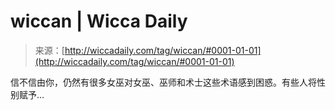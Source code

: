 <!--yml

category: 未分类

日期：2024年06月12日 18:25:56

-->

# wiccan | Wicca Daily

> 来源：[http://wiccadaily.com/tag/wiccan/#0001-01-01](http://wiccadaily.com/tag/wiccan/#0001-01-01)

信不信由你，仍然有很多女巫对女巫、巫师和术士这些术语感到困惑。有些人将性别赋予…
